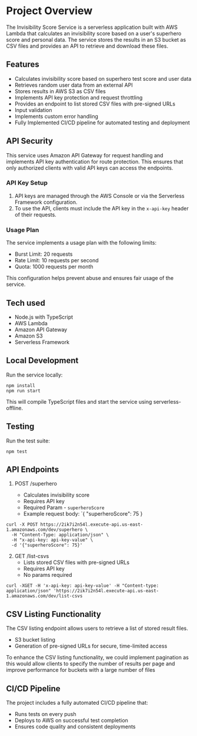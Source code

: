 # Project Overview

The Invisibility Score Service is a serverless application built with AWS Lambda that calculates an invisibility score based on a user's superhero score and personal data. The service stores the results in an S3 bucket as CSV files and provides an API to retrieve and download these files.

## Features

- Calculates invisibility score based on superhero test score and user data
- Retrieves random user data from an external API
- Stores results in AWS S3 as CSV files
- Implements API key protection and request throttling
- Provides an endpoint to list stored CSV files with pre-signed URLs
- Input validation
- Implements custom error handling
- Fully Implemented CI/CD pipeline for automated testing and deployment

## API Security

This service uses Amazon API Gateway for request handling and implements API key authentication for route protection. This ensures that only authorized clients with valid API keys can access the endpoints.

### API Key Setup

1. API keys are managed through the AWS Console or via the Serverless Framework configuration.
2. To use the API, clients must include the API key in the `x-api-key` header of their requests.

### Usage Plan

The service implements a usage plan with the following limits:

- Burst Limit: 20 requests
- Rate Limit: 10 requests per second
- Quota: 1000 requests per month

This configuration helps prevent abuse and ensures fair usage of the service.

## Tech used

- Node.js with TypeScript
- AWS Lambda
- Amazon API Gateway
- Amazon S3
- Serverless Framework

## Local Development

Run the service locally:

```
npm install
npm run start
```

This will compile TypeScript files and start the service using serverless-offline.

## Testing

Run the test suite:

```
npm test
```

## API Endpoints

1. POST /superhero

   - Calculates invisibility score
   - Requires API key
   - Required Param - `superheroScore`
   - Example request body: `{ "superheroScore": 75 }

```
curl -X POST https://2ik7i2n54l.execute-api.us-east-1.amazonaws.com/dev/superhero \
  -H "Content-Type: application/json" \
  -H "x-api-key: api-key-value" \
  -d '{"superheroScore": 75}'
```

2. GET /list-csvs
   - Lists stored CSV files with pre-signed URLs
   - Requires API key
   - No params required

```
curl -XGET -H 'x-api-key: api-key-value' -H "Content-type: application/json" 'https://2ik7i2n54l.execute-api.us-east-1.amazonaws.com/dev/list-csvs
```

## CSV Listing Functionality

The CSV listing endpoint allows users to retrieve a list of stored result files.

- S3 bucket listing
- Generation of pre-signed URLs for secure, time-limited access

To enhance the CSV listing functionality, we could implement pagination as this would allow clients to specify the number of results per page and improve performance for buckets with a large number of files

## CI/CD Pipeline

The project includes a fully automated CI/CD pipeline that:

- Runs tests on every push
- Deploys to AWS on successful test completion
- Ensures code quality and consistent deployments

